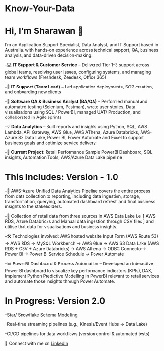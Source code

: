 # Know-Your-Data


# Hi, I'm Sharawan 👋

I’m an Application Support Specialist, Data Analyst, and IT Support based in Australia, with hands-on experience across technical support, QA, business analysis, and data-driven decision-making.

-💻 **IT Support & Customer Service** – Delivered Tier 1–3 support across global teams, resolving user issues, configuring systems, and managing team workflows (Freshdesk, Zendesk, Office 365)

-🧩 **IT Support (Team Lead)** – Led application deployments, SOP creation, and onboarding new clients

-🧪 **Software QA & Business Analyst (BA/QA)** – Performed manual and automated testing (Selenium, Postman), wrote user stories, Data visualisations using SQL / PowerBI, managed UAT/ Production, and collaborated in Agile sprints

-💡 **Data Analytics** – Built reports and insights using Python, SQL, AWS Lambda, API Gateway, AWS Glue, AWS AThena, Azure Databricks, AWS-Azure S3 Data Lake, Power BI, Power Automate and Excel to support business goals and optimize service delivery

-🚀 **Current Project**: Retail Performance Sample PowerBI Dashboard, SQL insights, Automation Tools, AWS/Azure Data Lake pipeline

# This Includes: Version - 1.0

-🧠 AWS-Azure Unified Data Analytics Pipeline covers the entire process from data collection to reporting, including data ingestion, storage, transformation, querying, automated dashboard refresh and final business insights to the stakeholders.

-🔗 Collection of retail data from three sources in AWS Data Lake i.e. [ AWS RDS, Azure Databricks and Manual data ingestion through CSV files ] and utilise that data for visualisations and business insights.

-🛠 Technologies involved:
AWS hosted website Input Form (AWS Route 53) → AWS RDS → MySQL Workbench → AWS Glue → AWS S3 Data Lake (AWS RDS + CSV + Azure Databricks) → AWS Athena → ODBC Connector→ Power BI → Power BI Service Schedule → Power Automate

-📊 PowerBI Dashboard & Process Automation – Developed an interactive Power BI dashboard to visualize key performance indicators (KPIs), DAX, Implement Python Predictive Modelling in PowerBI relevant to retail services and automate those insights through Power Automate.

# In Progress: Version 2.0

-Star/ Snowflake Schema Modelling

-Real-time streaming pipelines (e.g., Kinesis/Event Hubs → Data Lake)

-CI/CD pipelines for data workflows (version control & automated tests)


🔗 Connect with me on [LinkedIn](https://www.linkedin.com/in/sharawan-thapa-6aa108123)

